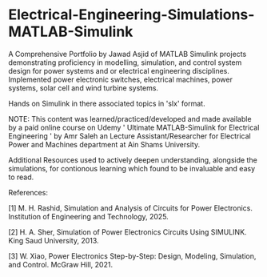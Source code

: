 # Electrical-Engineering-Simulations-MATLAB-Simulink
A Comprehensive Portfolio by Jawad Asjid of MATLAB Simulink projects demonstrating proficiency in modelling, simulation, and control system design for power systems and or electrical engineering disciplines. Implemented power electronic switches, electrical machines, power systems, solar cell and wind turbine systems.

Hands on Simulink in there associated topics in 'slx' format.


NOTE: This content was learned/practiced/developed and made available by a paid online course on Udemy ' Ultimate MATLAB-Simulink for Electrical Engineering ' by Amr Saleh an Lecture Assistant/Researcher for Electrical Power and Machines department at Ain Shams University.


Additional Resources used to actively deepen understanding, alongside the simulations, for contionous learning which found to be invaluable and easy to read.

References:

[1] M. H. Rashid, Simulation and Analysis of Circuits for Power Electronics. Institution of Engineering and Technology, 2025.

[2] H. A. Sher, Simulation of Power Electronics Circuits Using SIMULINK. King Saud University, 2013.

[3] W. Xiao, Power Electronics Step-by-Step: Design, Modeling, Simulation, and Control. McGraw Hill, 2021.

